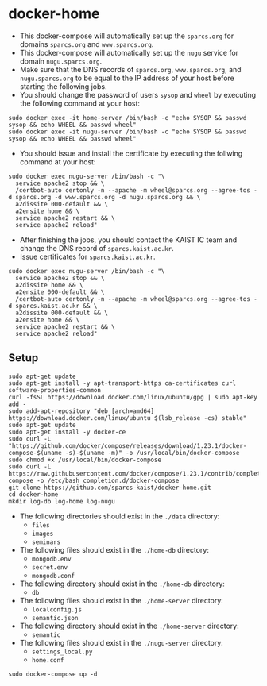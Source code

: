# docker-home
* This docker-compose will automatically set up the `sparcs.org` for domains `sparcs.org` and `www.sparcs.org`.
* This docker-compose will automatically set up the `nugu` service for domain `nugu.sparcs.org`.
* Make sure that the DNS records of `sparcs.org`, `www.sparcs.org`, and `nugu.sparcs.org` to be equal to the IP address of your host before starting the following jobs.
* You should change the password of users `sysop` and `wheel` by executing the following command at your host:
```shell
sudo docker exec -it home-server /bin/bash -c "echo SYSOP && passwd sysop && echo WHEEL && passwd wheel"
sudo docker exec -it nugu-server /bin/bash -c "echo SYSOP && passwd sysop && echo WHEEL && passwd wheel"
```
* You should issue and install the certificate by executing the follwing command at your host:
```shell
sudo docker exec nugu-server /bin/bash -c "\
  service apache2 stop && \
  /certbot-auto certonly -n --apache -m wheel@sparcs.org --agree-tos -d sparcs.org -d www.sparcs.org -d nugu.sparcs.org && \
  a2dissite 000-default && \
  a2ensite home && \
  service apache2 restart && \
  service apache2 reload"
```
* After finishing the jobs, you should contact the KAIST IC team and change the DNS record of `sparcs.kaist.ac.kr`.
* Issue certificates for `sparcs.kaist.ac.kr`.
```shell
sudo docker exec nugu-server /bin/bash -c "\
  service apache2 stop && \
  a2dissite home && \
  a2ensite 000-default && \
  /certbot-auto certonly -n --apache -m wheel@sparcs.org --agree-tos -d sparcs.kaist.ac.kr && \
  a2dissite 000-default && \
  a2ensite home && \
  service apache2 restart && \
  service apache2 reload"
```
## Setup
```shell
sudo apt-get update
sudo apt-get install -y apt-transport-https ca-certificates curl software-properties-common
curl -fsSL https://download.docker.com/linux/ubuntu/gpg | sudo apt-key add -
sudo add-apt-repository "deb [arch=amd64] https://download.docker.com/linux/ubuntu $(lsb_release -cs) stable"
sudo apt-get update
sudo apt-get install -y docker-ce
sudo curl -L "https://github.com/docker/compose/releases/download/1.23.1/docker-compose-$(uname -s)-$(uname -m)" -o /usr/local/bin/docker-compose
sudo chmod +x /usr/local/bin/docker-compose
sudo curl -L https://raw.githubusercontent.com/docker/compose/1.23.1/contrib/completion/bash/docker-compose -o /etc/bash_completion.d/docker-compose
git clone https://github.com/sparcs-kaist/docker-home.git
cd docker-home
mkdir log-db log-home log-nugu
```
* The following directories should exist in the `./data` directory:
  * `files`
  * `images`
  * `seminars`
* The following files should exist in the `./home-db` directory:
  * `mongodb.env`
  * `secret.env`
  * `mongodb.conf`
* The following directory should exist in the `./home-db` directory:
  * `db`
* The following files should exist in the `./home-server` directory:
  * `localconfig.js`
  * `semantic.json`
* The following directory should exist in the `./home-server` directory:
  * `semantic`
* The following files should exist in the `./nugu-server` directory:
  * `settings_local.py`
  * `home.conf`
```shell
sudo docker-compose up -d
```
